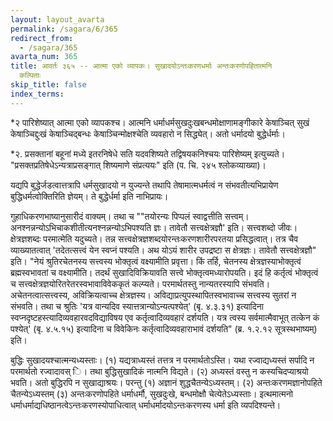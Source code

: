 ```yaml
---
layout: layout_avarta
permalink: /sagara/6/365
redirect_from:
  - /sagara/365
avarta_num: 365
title: आवर्तः ३६५ -- आत्मा एको व्यापकः। सुखादयोऽन्तःकरणधर्माः अन्तःकरणोपहितात्मनि
  कल्पिताः
skip_title: false
index_terms: 
---
```


*२ पारिशेष्यात् आत्मा एको व्यापकश्च। आत्मनि धर्माधर्मसुखदुःखबन्धमोक्षाणामङ्गीकारे केषाञ्चित् सुखं केषाञ्चिद्दुःखं केषाञ्चिद्बन्धः केषाञ्चिन्मोक्षश्चेति व्यवहारो न सिद्ध्येत्। अतो धर्मादयो बुद्धेर्धर्माः।

<div class="footnote" markdown="1">
*२. प्रसक्तानां बहूनां मध्ये इतरनिषेधे सति यदवशिष्यते तद्विषयकनिश्चयः पारिशेष्यम्
इत्युच्यते। "प्रसक्तप्रतिषेधेऽन्यत्राप्रसङ्गात् शिष्यमाणे संप्रत्ययः" इति (प. चि. २४५ श्लोकव्याख्या)।
</div>

यद्यपि बुद्धेर्जडत्वात्तत्रापि धर्मसुखादयो न युज्यन्ते तथापि तेषामात्मधर्मत्वं न संभवतीत्यभिप्रायेण बुद्धिधर्मत्वोक्तिरिति ज्ञेयम्। ते बुद्धेर्धर्मा इति
नाभिप्रायः।

गुहाधिकरणभाष्यानुसारीदं वाक्यम्। तथा च ""तयोरन्यः पिप्पलं
स्वाद्वत्तीति सत्त्वम्। अनश्नन्नन्योऽभिचाकशीतीत्यनश्नन्नन्योऽभिपश्यति ज्ञः।
तावेतौ सत्त्वक्षेत्रज्ञौ' इति। सत्त्वशब्दो जीवः। क्षेत्रज्ञशब्दः परमात्मेति यदुच्यते।
तन्न सत्त्वक्षेत्रज्ञशब्दयोरन्तःकरणशारीरपरतया प्रसिद्धत्वात्। तत्र
चैव व्याख्यातत्वात् 'तदेतत्सत्त्वं येन स्वप्नं पश्यति। अथ योऽयं शारीर
उपद्रष्टा स क्षेत्रज्ञः। तावेतौ सत्त्वक्षेत्रज्ञौ" इति। "नेयं श्रुतिरचेतनस्य
सत्त्वस्य भोक्तृत्वं वक्ष्यामीति प्रवृत्ता। किं तर्हि, चेतनस्य क्षेत्रज्ञस्याभोक्तृत्वं
ब्रह्मस्वभावतां च वक्ष्यामीति। तदर्थं सुखादिविक्रियावति सत्त्वे भोक्तृत्वमध्यारोपयति। इदं हि कर्तृत्वं भोक्तृत्वं च सत्त्वक्षेत्रज्ञयोरितरेतरस्वभावाविवेककृतं कल्प्यते। परमार्थतस्तु नान्यतरस्यापि संभवति। अचेतनत्वात्सत्त्वस्य,
अविक्रियत्वाच्च क्षेत्रज्ञस्य। अविद्याप्रत्युपस्थापितस्वभावाच्च सत्त्वस्य सुतरां न
संभवति। तथा च श्रुतिः 'यत्र वान्यदिव स्यात्तत्रान्योऽन्यत्पश्येत्'
(बृ. ४.३.३१) इत्यादिना स्वप्नदृष्टहस्त्यादिव्यवहारवदविद्याविषय एव कर्तृत्वादिव्यवहारं दर्शयति। यत्र त्वस्य सर्वमात्मैवाभूत् तत्केन कं पश्येत्'
(बृ. ४.५.१५) इत्यादिना च विवेकिनः कर्तृत्वादिव्यवहाराभावं दर्शयति"
(ब्र. १.२.१२ सूत्रस्थभाष्यम्) इति।

बुद्धिः सुखादयश्चात्मन्यध्यस्ताः। (१) यद्यत्राध्यस्तं तत्तत्र न परमार्थतोऽस्ति। यथा रज्वाद्यध्यस्तं सर्पादि न परमार्थतो रज्वादावस् ि।
तथा बुद्धिसुखादिकं नात्मनि विद्यते। (२) अध्यस्तं वस्तु न कस्यचिदप्याश्रयो भवति। अतो बुद्धिरपि न सुखाद्याश्रयः। परन्तु (१) अज्ञानं शुद्धचैतन्येऽध्यस्तम्। (२) अन्तःकरणमज्ञानोपहिते चैतन्येऽध्यस्तम्
(३) अन्तःकरणोपहिते धर्माधर्मौ, सुखदुःखे, बन्धमोक्षौ चेत्येतेऽध्यस्ताः।
इत्थमात्मनो धर्माधर्माद्यधिष्ठानत्वेऽन्तःकरणस्योपाधित्वात् धर्माधर्मादयोऽन्तःकरणस्य धर्मा इति व्यपदिश्यन्ते।

